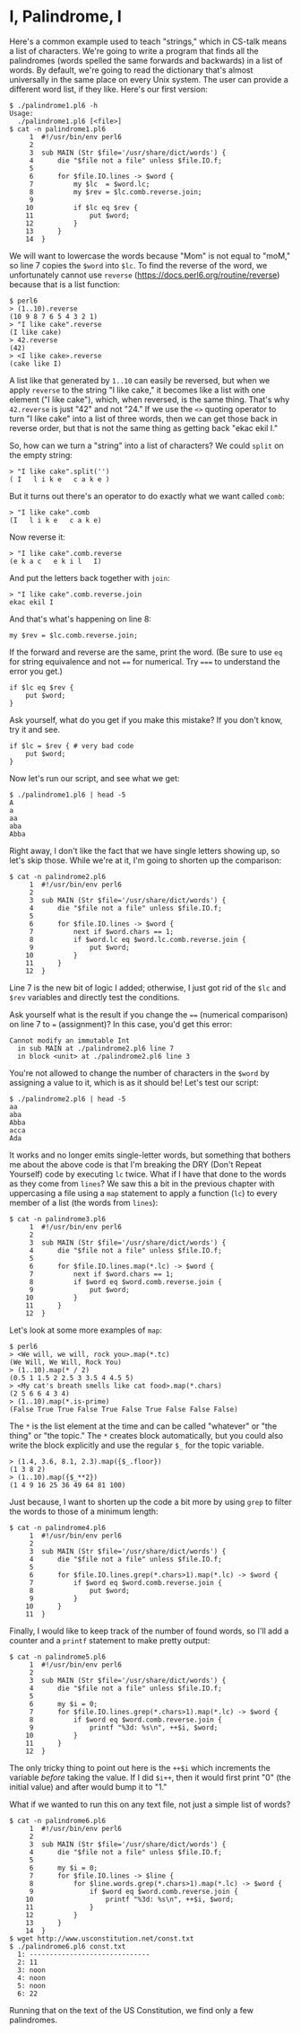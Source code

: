 # I, Palindrome, I

Here's a common example used to teach "strings," which in CS-talk means a list of characters.  We're going to write a program that finds all the palindromes (words spelled the same forwards and backwards) in a list of words.  By default, we're going to read the dictionary that's almost universally in the same place on every Unix system.  The user can provide a different word list, if they like.  Here's our first version:

```
$ ./palindrome1.pl6 -h
Usage:
  ./palindrome1.pl6 [<file>]
$ cat -n palindrome1.pl6
     1	#!/usr/bin/env perl6
     2
     3	sub MAIN (Str $file='/usr/share/dict/words') {
     4	    die "$file not a file" unless $file.IO.f;
     5
     6	    for $file.IO.lines -> $word {
     7	        my $lc  = $word.lc;
     8	        my $rev = $lc.comb.reverse.join;
     9
    10	        if $lc eq $rev {
    11	            put $word;
    12	        }
    13	    }
    14	}
```

We will want to lowercase the words because "Mom" is not equal to "moM," so line 7 copies the ```$word``` into ```$lc```.  To find the reverse of the word, we unfortunately cannot use ```reverse``` (https://docs.perl6.org/routine/reverse) because that is a list function:

```
$ perl6
> (1..10).reverse
(10 9 8 7 6 5 4 3 2 1)
> "I like cake".reverse
(I like cake)
> 42.reverse
(42)
> <I like cake>.reverse
(cake like I)
```

A list like that generated by ```1..10``` can easily be reversed, but when we apply ```reverse``` to the string "I like cake," it becomes like a list with one element ("I like cake"), which, when reversed, is the same thing.  That's why ```42.reverse``` is just "42" and not "24."  If we use the ```<>``` quoting operator to turn "I like cake" into a list of three words, then we can get those back in reverse order, but that is not the same thing as getting back "ekac ekil I."

So, how can we turn a "string" into a list of characters?  We could ```split``` on the empty string:

```
> "I like cake".split('')
( I   l i k e   c a k e )
```

But it turns out there's an operator to do exactly what we want called ```comb```:

```
> "I like cake".comb
(I   l i k e   c a k e)
```

Now reverse it:

```
> "I like cake".comb.reverse
(e k a c   e k i l   I)
```

And put the letters back together with ```join```:

```
> "I like cake".comb.reverse.join
ekac ekil I
```

And that's what's happening on line 8:

```
my $rev = $lc.comb.reverse.join;
```

If the forward and reverse are the same, print the word.  (Be sure to use ```eq``` for string equivalence and not ```==``` for numerical.  Try ```===``` to understand the error you get.)

```
if $lc eq $rev {
    put $word;
}
```

Ask yourself, what do you get if you make this mistake?  If you don't know, try it and see.

```
if $lc = $rev { # very bad code
    put $word;
}
```

Now let's run our script, and see what we get:

```
$ ./palindrome1.pl6 | head -5
A
a
aa
aba
Abba
```

Right away, I don't like the fact that we have single letters showing up, so let's skip those.  While we're at it, I'm going to shorten up the comparison:

```
$ cat -n palindrome2.pl6
     1	#!/usr/bin/env perl6
     2
     3	sub MAIN (Str $file='/usr/share/dict/words') {
     4	    die "$file not a file" unless $file.IO.f;
     5
     6	    for $file.IO.lines -> $word {
     7	        next if $word.chars == 1;
     8	        if $word.lc eq $word.lc.comb.reverse.join {
     9	            put $word;
    10	        }
    11	    }
    12	}
```

Line 7 is the new bit of logic I added; otherwise, I just got rid of the ```$lc``` and ```$rev``` variables and directly test the conditions.

Ask yourself what is the result if you change the ```==``` (numerical comparison) on line 7 to ```=``` (assignment)?  In this case, you'd get this error:

```
Cannot modify an immutable Int
  in sub MAIN at ./palindrome2.pl6 line 7
  in block <unit> at ./palindrome2.pl6 line 3
```

You're not allowed to change the number of characters in the ```$word``` by assigning a value to it, which is as it should be!  Let's test our script:

```
$ ./palindrome2.pl6 | head -5
aa
aba
Abba
acca
Ada
```

It works and no longer emits single-letter words, but something that bothers me about the above code is that I'm breaking the DRY (Don't Repeat Yourself) code by executing ```lc``` twice.  What if I have that done to the words as they come from ```lines```?  We saw this a bit in the previous chapter with uppercasing a file using a ```map``` statement to apply a function (```lc```) to every member of a list (the words from ```lines```):

```
$ cat -n palindrome3.pl6
     1	#!/usr/bin/env perl6
     2
     3	sub MAIN (Str $file='/usr/share/dict/words') {
     4	    die "$file not a file" unless $file.IO.f;
     5
     6	    for $file.IO.lines.map(*.lc) -> $word {
     7	        next if $word.chars == 1;
     8	        if $word eq $word.comb.reverse.join {
     9	            put $word;
    10	        }
    11	    }
    12	}
```

Let's look at some more examples of ```map```:

```
$ perl6
> <We will, we will, rock you>.map(*.tc)
(We Will, We Will, Rock You)
> (1..10).map(* / 2)
(0.5 1 1.5 2 2.5 3 3.5 4 4.5 5)
> <My cat's breath smells like cat food>.map(*.chars)
(2 5 6 6 4 3 4)
> (1..10).map(*.is-prime)
(False True True False True False True False False False)
```

The ```*``` is the list element at the time and can be called "whatever" or "the thing" or "the topic."  The ```*``` creates block automatically, but you could also write the block explicitly and use the regular ```$_``` for the topic variable.

```
> (1.4, 3.6, 8.1, 2.3).map({$_.floor})
(1 3 8 2)
> (1..10).map({$_**2})
(1 4 9 16 25 36 49 64 81 100)
```

Just because, I want to shorten up the code a bit more by using ```grep``` to filter the words to those of a minimum length:

```
$ cat -n palindrome4.pl6
     1	#!/usr/bin/env perl6
     2
     3	sub MAIN (Str $file='/usr/share/dict/words') {
     4	    die "$file not a file" unless $file.IO.f;
     5
     6	    for $file.IO.lines.grep(*.chars>1).map(*.lc) -> $word {
     7	        if $word eq $word.comb.reverse.join {
     8	            put $word;
     9	        }
    10	    }
    11	}
```

Finally, I would like to keep track of the number of found words, so I'll add a counter and a ```printf``` statement to make pretty output:

```
$ cat -n palindrome5.pl6
     1	#!/usr/bin/env perl6
     2
     3	sub MAIN (Str $file='/usr/share/dict/words') {
     4	    die "$file not a file" unless $file.IO.f;
     5
     6	    my $i = 0;
     7	    for $file.IO.lines.grep(*.chars>1).map(*.lc) -> $word {
     8	        if $word eq $word.comb.reverse.join {
     9	            printf "%3d: %s\n", ++$i, $word;
    10	        }
    11	    }
    12	}
```

The only tricky thing to point out here is the ```++$i``` which increments the variable *before* taking the value.  If I did ```$i++```, then it would first print "0" (the initial value) and after would bump it to "1."

What if we wanted to run this on any text file, not just a simple list of words?  

```
$ cat -n palindrome6.pl6
     1	#!/usr/bin/env perl6
     2
     3	sub MAIN (Str $file='/usr/share/dict/words') {
     4	    die "$file not a file" unless $file.IO.f;
     5
     6	    my $i = 0;
     7	    for $file.IO.lines -> $line {
     8	        for $line.words.grep(*.chars>1).map(*.lc) -> $word {
     9	            if $word eq $word.comb.reverse.join {
    10	                printf "%3d: %s\n", ++$i, $word;
    11	            }
    12	        }
    13	    }
    14	}
$ wget http://www.usconstitution.net/const.txt
$ ./palindrome6.pl6 const.txt
  1: ------------------------------
  2: 11
  3: noon
  4: noon
  5: noon
  6: 22
```

Running that on the text of the US Constitution, we find only a few palindromes. 